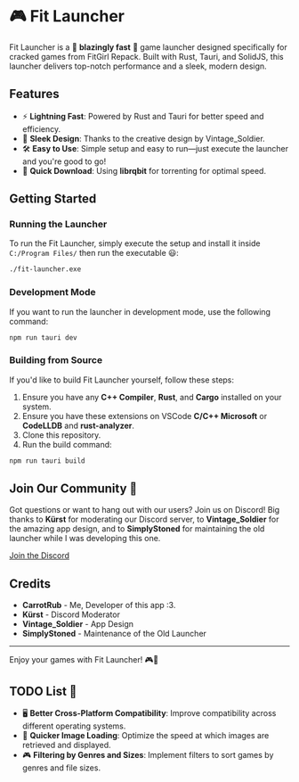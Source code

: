 # 🎮 Fit Launcher

Fit Launcher is a 🚀 **blazingly fast** 🚀 game launcher designed specifically for cracked games from FitGirl Repack. Built with Rust, Tauri, and SolidJS, this launcher delivers top-notch performance and a sleek, modern design. 

## Features
- ⚡ **Lightning Fast**: Powered by Rust and Tauri for better speed and efficiency.
- 🎨 **Sleek Design**: Thanks to the creative design by Vintage_Soldier.
- 🛠️ **Easy to Use**: Simple setup and easy to run—just execute the launcher and you're good to go!
- 🌌 **Quick Download**: Using **librqbit** for torrenting for optimal speed.

## Getting Started

### Running the Launcher

To run the Fit Launcher, simply execute the setup and install it inside
`C:/Program Files/` then run the executable 😃:

```bash
./fit-launcher.exe
```

### Development Mode

If you want to run the launcher in development mode, use the following command:

```bash
npm run tauri dev
```

### Building from Source

If you'd like to build Fit Launcher yourself, follow these steps:

1. Ensure you have any **C++ Compiler**, **Rust**, and **Cargo** installed on your system.
2. Ensure you have these extensions on VSCode **C/C++ Microsoft** or **CodeLLDB** and **rust-analyzer**.
3. Clone this repository.
4. Run the build command:

```bash
npm run tauri build
```

## Join Our Community 🎉

Got questions or want to hang out with our users? Join us on Discord! Big thanks to **Kürst** for moderating our Discord server, to **Vintage_Soldier** for the amazing app design, and to **SimplyStoned** for maintaining the old launcher while I was developing this one.

[Join the Discord](https://discord.gg/cXaBWdcUSF) <!-- Replace with your Discord link -->

## Credits

- **CarrotRub** - Me, Developer of this app :3.
- **Kürst** - Discord Moderator
- **Vintage_Soldier** - App Design
- **SimplyStoned** - Maintenance of the Old Launcher

---

Enjoy your games with Fit Launcher! 🎮🚀

## TODO List 📝

- 🖥️ **Better Cross-Platform Compatibility**: Improve compatibility across different operating systems.
- 🌄 **Quicker Image Loading**: Optimize the speed at which images are retrieved and displayed.
- 🎮 **Filtering by Genres and Sizes**: Implement filters to sort games by genres and file sizes.
